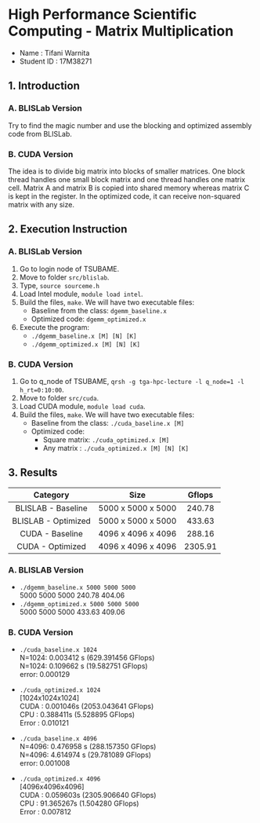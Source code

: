 # High Performance Scientific Computing - Matrix Multiplication

- Name        : Tifani Warnita
- Student ID  : 17M38271

## 1. Introduction
### A. BLISLab Version
Try to find the magic number and use the blocking and optimized assembly code from BLISLab.

### B. CUDA Version
The idea is to divide big matrix into blocks of smaller matrices. One block thread handles one small block matrix and one thread handles one matrix cell. Matrix A and matrix B is copied into shared memory whereas matrix C is kept in the register. In the optimized code, it can receive non-squared matrix with any size.


## 2. Execution Instruction
### A. BLISLab Version
1. Go to login node of TSUBAME. 
2. Move to folder `src/blislab`.
3. Type, `source sourceme.h`
4. Load Intel module, `module load intel`.
5. Build the files, `make`. We will have two executable files:
    - Baseline from the class: `dgemm_baseline.x`
    - Optimized code: `dgemm_optimized.x`
6. Execute the program:
    - `./dgemm_baseline.x [M] [N] [K]`
    - `./dgemm_optimized.x [M] [N] [K]`

### B. CUDA Version
1. Go to q_node of TSUBAME, `qrsh -g tga-hpc-lecture -l q_node=1 -l h_rt=0:10:00`.
2. Move to folder `src/cuda`.
3. Load CUDA module, `module load cuda`.
4. Build the files, `make`. We will have two executable files:
    - Baseline from the class: `./cuda_baseline.x [M]`
    - Optimized code:
        - Square matrix: `./cuda_optimized.x [M]`
        - Any matrix   : `./cuda_optimized.x [M] [N] [K]`
   
   
## 3. Results

|       Category      |        Size        |  Gflops |
|:-------------------:|:------------------:|:-------:|
| BLISLAB - Baseline  | 5000 x 5000 x 5000 |  240.78 |
| BLISLAB - Optimized | 5000 x 5000 x 5000 |  433.63 |
| CUDA - Baseline     | 4096 x 4096 x 4096 |  288.16 |
| CUDA - Optimized    | 4096 x 4096 x 4096 | 2305.91 |

### A. BLISLAB Version
- `./dgemm_baseline.x 5000 5000 5000`  
    5000	  5000	  5000	 240.78	 404.06
- `./dgemm_optimized.x 5000 5000 5000`  
    5000	  5000	  5000	 433.63	 409.06

### B. CUDA Version
- `./cuda_baseline.x 1024`  
    N=1024: 0.003412 s (629.391456 GFlops)  
    N=1024: 0.109662 s (19.582751 GFlops)  
    error: 0.000129
  
- `./cuda_optimized.x 1024`  
    [1024x1024x1024]  
    CUDA  : 0.001046s (2053.043641 GFlops)  
    CPU   : 0.388411s (5.528895 GFlops)  
    Error : 0.010121
    
- `./cuda_baseline.x 4096`  
    N=4096: 0.476958 s (288.157350 GFlops)  
    N=4096: 4.614974 s (29.781089 GFlops)  
    error: 0.001008
    
- `./cuda_optimized.x 4096`  
    [4096x4096x4096]  
    CUDA  : 0.059603s (2305.906640 GFlops)  
    CPU   : 91.365267s (1.504280 GFlops)  
    Error : 0.007812  
